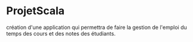 # ProjetScala
création d'une application qui permettra de faire la gestion de l'emploi du temps des cours et des notes des étudiants.
